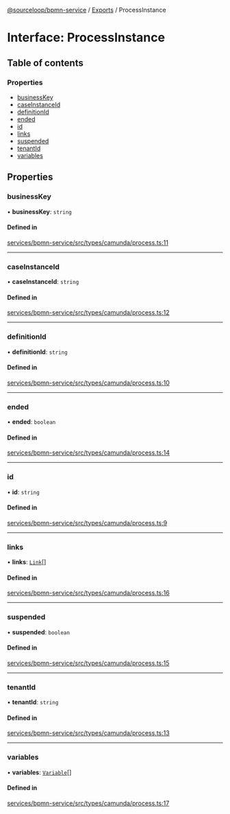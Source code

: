 [@sourceloop/bpmn-service](../README.md) / [Exports](../modules.md) / ProcessInstance

# Interface: ProcessInstance

## Table of contents

### Properties

- [businessKey](ProcessInstance.md#businesskey)
- [caseInstanceId](ProcessInstance.md#caseinstanceid)
- [definitionId](ProcessInstance.md#definitionid)
- [ended](ProcessInstance.md#ended)
- [id](ProcessInstance.md#id)
- [links](ProcessInstance.md#links)
- [suspended](ProcessInstance.md#suspended)
- [tenantId](ProcessInstance.md#tenantid)
- [variables](ProcessInstance.md#variables)

## Properties

### businessKey

• **businessKey**: `string`

#### Defined in

[services/bpmn-service/src/types/camunda/process.ts:11](https://github.com/sourcefuse/loopback4-microservice-catalog/blob/089fc2dc0/services/bpmn-service/src/types/camunda/process.ts#L11)

___

### caseInstanceId

• **caseInstanceId**: `string`

#### Defined in

[services/bpmn-service/src/types/camunda/process.ts:12](https://github.com/sourcefuse/loopback4-microservice-catalog/blob/089fc2dc0/services/bpmn-service/src/types/camunda/process.ts#L12)

___

### definitionId

• **definitionId**: `string`

#### Defined in

[services/bpmn-service/src/types/camunda/process.ts:10](https://github.com/sourcefuse/loopback4-microservice-catalog/blob/089fc2dc0/services/bpmn-service/src/types/camunda/process.ts#L10)

___

### ended

• **ended**: `boolean`

#### Defined in

[services/bpmn-service/src/types/camunda/process.ts:14](https://github.com/sourcefuse/loopback4-microservice-catalog/blob/089fc2dc0/services/bpmn-service/src/types/camunda/process.ts#L14)

___

### id

• **id**: `string`

#### Defined in

[services/bpmn-service/src/types/camunda/process.ts:9](https://github.com/sourcefuse/loopback4-microservice-catalog/blob/089fc2dc0/services/bpmn-service/src/types/camunda/process.ts#L9)

___

### links

• **links**: [`Link`](../modules.md#link)[]

#### Defined in

[services/bpmn-service/src/types/camunda/process.ts:16](https://github.com/sourcefuse/loopback4-microservice-catalog/blob/089fc2dc0/services/bpmn-service/src/types/camunda/process.ts#L16)

___

### suspended

• **suspended**: `boolean`

#### Defined in

[services/bpmn-service/src/types/camunda/process.ts:15](https://github.com/sourcefuse/loopback4-microservice-catalog/blob/089fc2dc0/services/bpmn-service/src/types/camunda/process.ts#L15)

___

### tenantId

• **tenantId**: `string`

#### Defined in

[services/bpmn-service/src/types/camunda/process.ts:13](https://github.com/sourcefuse/loopback4-microservice-catalog/blob/089fc2dc0/services/bpmn-service/src/types/camunda/process.ts#L13)

___

### variables

• **variables**: [`Variable`](Variable.md)[]

#### Defined in

[services/bpmn-service/src/types/camunda/process.ts:17](https://github.com/sourcefuse/loopback4-microservice-catalog/blob/089fc2dc0/services/bpmn-service/src/types/camunda/process.ts#L17)
